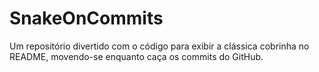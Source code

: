 # SnakeOnCommits
Um repositório divertido com o código para exibir a clássica cobrinha no README, movendo-se enquanto caça os commits do GitHub.
